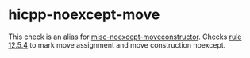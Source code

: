 hicpp-noexcept-move
===================

This check is an alias for
[misc-noexcept-moveconstructor](https://clang.llvm.org/extra/clang-tidy/checks/misc-noexcept-moveconstructor.html).
Checks [rule
12.5.4](http://www.codingstandard.com/rule/12-5-4-declare-noexcept-the-move-constructor-and-move-assignment-operator)
to mark move assignment and move construction <span
class="title-ref">noexcept</span>.
